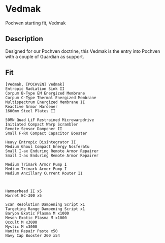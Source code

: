 # Vedmak

 Pochven starting fit, Vedmak

## Description

Designed for our Pochven doctrine, this Vedmak is the entry into Pochven with a couple of Guardian as support.

## Fit

```
[Vedmak, [POCHVEN] Vedmak]
Entropic Radiation Sink II
Corpum B-Type EM Energized Membrane
Corpum C-Type Thermal Energized Membrane
Multispectrum Energized Membrane II
Reactive Armor Hardener
1600mm Steel Plates II

50MN Quad LiF Restrained Microwarpdrive
Initiated Compact Warp Scrambler
Remote Sensor Dampener II
Small F-RX Compact Capacitor Booster

Heavy Entropic Disintegrator II
Medium Ghoul Compact Energy Nosferatu
Small I-ax Enduring Remote Armor Repairer
Small I-ax Enduring Remote Armor Repairer

Medium Trimark Armor Pump I
Medium Trimark Armor Pump I
Medium Ancillary Current Router II



Hammerhead II x5
Hornet EC-300 x5

Scan Resolution Dampening Script x1
Targeting Range Dampening Script x1
Baryon Exotic Plasma M x1000
Meson Exotic Plasma M x1000
Occult M x3000
Mystic M x3000
Nanite Repair Paste x50
Navy Cap Booster 200 x54
```